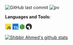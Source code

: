 ![GitHub last commit](https://img.shields.io/github/last-commit/shibbirweb/shibbirweb)
![pv](https://pageview.vercel.app/?github_user=shibbirweb)


**Languages and Tools:**

<a href="#" alt="javascript"><code><img height="20" src="https://github.com/shibbirweb/shibbirweb/raw/main/images/logo-javascript.svg"></code></a>
<a href="#" alt="typescript"><code><img height="20" src="https://github.com/shibbirweb/shibbirweb/raw/main/images/logo-typescript.svg"></code></a>
<a href="#" alt="nodejs"><code><img height="20" src="https://github.com/shibbirweb/shibbirweb/raw/main/images/logo-nodejs.svg"></code></a>
<a href="#" alt="deno"><code><img height="20" src="https://github.com/shibbirweb/shibbirweb/raw/main/images/logo-deno.svg"></code></a>

[![Shibbir Ahmed's github stats](https://github-readme-stats.vercel.app/api?username=shibbirweb)](https://github.com/shibbirweb)
